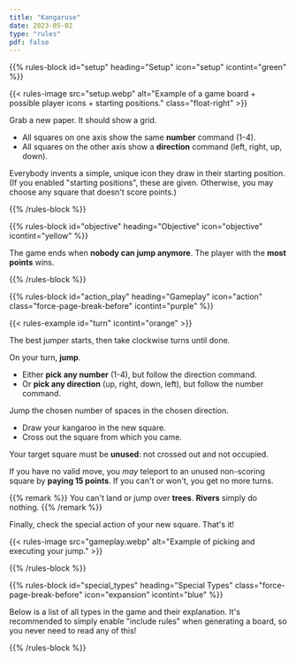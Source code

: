 ```yaml
---
title: "Kangaruse"
date: 2023-05-02
type: "rules"
pdf: false
---
```


{{% rules-block id="setup" heading="Setup" icon="setup" icontint="green" %}}

{{< rules-image src="setup.webp" alt="Example of a game board + possible player icons + starting positions." class="float-right" >}}

Grab a new paper. It should show a grid.

* All squares on one axis show the same **number** command (1-4).
* All squares on the other axis show a **direction** command (left, right, up, down).

Everybody invents a simple, unique icon they draw in their starting position. (If you enabled "starting positions", these are given. Otherwise, you may choose any square that doesn't score points.)


{{% /rules-block %}}

{{% rules-block id="objective" heading="Objective" icon="objective" icontint="yellow" %}}

The game ends when **nobody can jump anymore**. The player with the **most points** wins.

{{% /rules-block %}}

{{% rules-block id="action_play" heading="Gameplay" icon="action" class="force-page-break-before" icontint="purple" %}}

{{< rules-example id="turn" icontint="orange" >}}

The best jumper starts, then take clockwise turns until done.

On your turn, **jump**.

* Either **pick any number** (1-4), but follow the direction command.
* Or **pick any direction** (up, right, down, left), but follow the number command.

Jump the chosen number of spaces in the chosen direction.

* Draw your kangaroo in the new square.
* Cross out the square from which you came.

Your target square must be **unused**: not crossed out and not occupied. 

If you have no valid move, you _may_ teleport to an unused non-scoring square by **paying 15 points**. If you can't or won't, you get no more turns.

{{% remark %}}
You can't land or jump over **trees**. **Rivers** simply do nothing.
{{% /remark %}}

Finally, check the special action of your new square. That's it!

{{< rules-image src="gameplay.webp" alt="Example of picking and executing your jump." >}}

{{% /rules-block %}}

{{% rules-block id="special_types" heading="Special Types" class="force-page-break-before" icon="expansion" icontint="blue" %}}

Below is a list of all types in the game and their explanation. It's recommended to simply enable "include rules" when generating a board, so you never need to read any of this!

<div id="kangaruse-type-table">
</div>

{{% /rules-block %}}